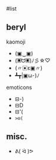 #list

## beryl
kaomoji
- (▣‿▣)
- (▣ᗢ▣)ﾉ彡☆♡
- (〃▣ε▣〃)
- ┻┳|▣ω･)ﾉ

emoticons
- ⊟-)
- ⊟D
- ⊟'(
- `>⊟(`

## misc.
- ᕕ( ᐛ )ᕗ